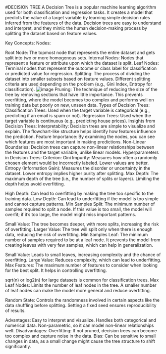 #DECISION TREE
A Decision Tree is a popular machine learning algorithm used for both classification and regression tasks. It creates a model that predicts the value of a target variable by learning simple decision rules inferred from the features of the data. Decision trees are easy to understand and interpret, and they mimic the human decision-making process by splitting the dataset based on feature values.

Key Concepts:
Nodes:

Root Node: The topmost node that represents the entire dataset and gets split into two or more homogenous sets.
Internal Nodes: Nodes that represent a feature or attribute upon which the dataset is split.
Leaf Nodes: Terminal nodes that represent the outcome or class label for classification or predicted value for regression.
Splitting: The process of dividing the dataset into smaller subsets based on feature values. Different splitting criteria are used depending on the problem (e.g., Gini Index, Entropy for classification).
![image](https://www.edureka.co/blog/wp-content/uploads/2015/01/Decision-Tree-Example-8-Decision-tree-Edureka.png)
Pruning: The technique of reducing the size of the tree by removing sections that have little importance. This prevents overfitting, where the model becomes too complex and performs well on training data but poorly on new, unseen data.
Types of Decision Trees:
Classification Trees: Used when the target variable is categorical (e.g., predicting if an email is spam or not).
Regression Trees: Used when the target variable is continuous (e.g., predicting house prices).
Insights from Decision Trees:
Interpretability: Decision trees are simple to visualize and explain. The flowchart-like structure helps identify how features influence the prediction.
Feature Importance: By examining the nodes, you can see which features are most important in making predictions.
Non-Linear Boundaries: Decision trees can capture non-linear relationships between the features and the target variable, unlike linear models.
Hyperparameters in Decision Trees:
Criterion:
Gini Impurity: Measures how often a randomly chosen element would be incorrectly labeled. Lower values are better.
Entropy (Information Gain): Measures the disorder or uncertainty in the dataset. Lower entropy implies higher purity after splitting.
Max Depth: The maximum depth of the tree (i.e., the number of splits or layers). Limiting the depth helps avoid overfitting.

High Depth: Can lead to overfitting by making the tree too specific to the training data.
Low Depth: Can lead to underfitting if the model is too simple and cannot capture patterns.
Min Samples Split: The minimum number of samples required to split a node. If this value is too small, the model will overfit; if it’s too large, the model might miss important patterns.

Small Value: The tree becomes deeper, with more splits, increasing the risk of overfitting.
Larger Value: The tree will split only when there is enough data, reducing the risk of overfitting.
Min Samples Leaf: The minimum number of samples required to be at a leaf node. It prevents the model from creating leaves with very few samples, which can help in generalization.

Small Value: Leads to small leaves, increasing complexity and the chance of overfitting.
Large Value: Reduces complexity, which can lead to underfitting.
Max Features: The maximum number of features to consider when looking for the best split. It helps in controlling overfitting.

sqrt(n) or log2(n) for large datasets is common for classification trees.
Max Leaf Nodes: Limits the number of leaf nodes in the tree. A smaller number of leaf nodes can make the model more general and reduce overfitting.

Random State: Controls the randomness involved in certain aspects like the data shuffling before splitting. Setting a fixed seed ensures reproducibility of results.

Advantages:
Easy to interpret and visualize.
Handles both categorical and numerical data.
Non-parametric, so it can model non-linear relationships well.
Disadvantages:
Overfitting: If not pruned, decision trees can become too complex and capture noise in the data.
Bias: Can be sensitive to small changes in data, as a small change might cause the tree structure to shift significantly.
